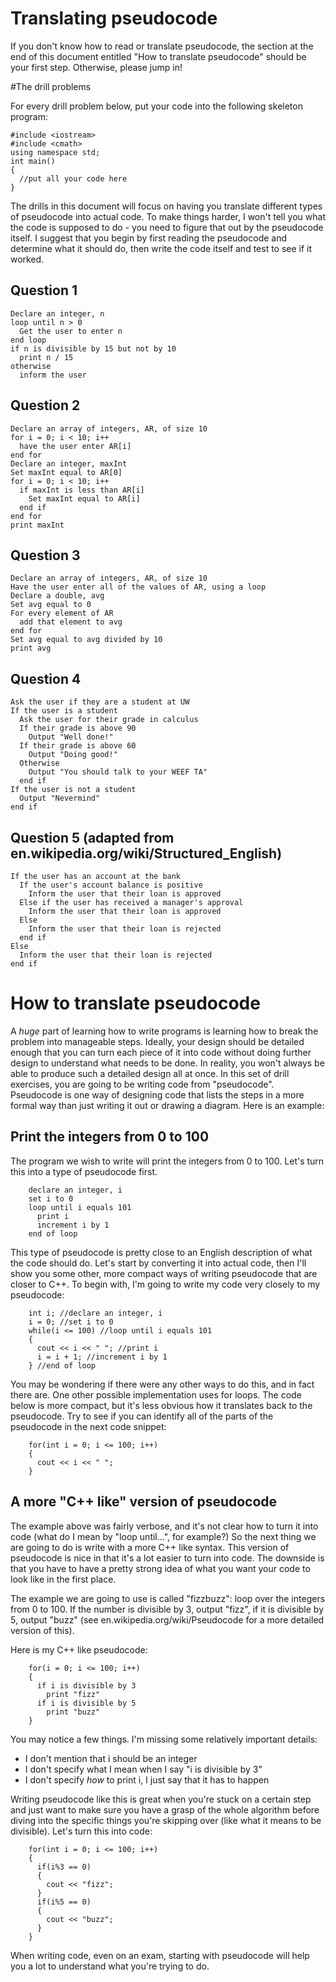 # Translating pseudocode

If you don't know how to read or translate pseudocode, the section at the end of this document entitled "How to translate pseudocode" should be your first step.  Otherwise, please jump in!

#The drill problems

For every drill problem below, put your code into the following skeleton program:

    #include <iostream>
    #include <cmath>
    using namespace std;
    int main()
    {
      //put all your code here
    }

The drills in this document will focus on having you translate different types of pseudocode into actual code.  To make things harder, I won't tell you what the code is supposed to do - you need to figure that out by the pseudocode itself.  I suggest that you begin by first reading the pseudocode and determine what it should do, then write the code itself and test to see if it worked.

## Question 1

    Declare an integer, n
    loop until n > 0
      Get the user to enter n
    end loop
    if n is divisible by 15 but not by 10
      print n / 15
    otherwise
      inform the user

## Question 2

    Declare an array of integers, AR, of size 10
    for i = 0; i < 10; i++
      have the user enter AR[i]
    end for
    Declare an integer, maxInt
    Set maxInt equal to AR[0]
    for i = 0; i < 10; i++
      if maxInt is less than AR[i]
        Set maxInt equal to AR[i]
      end if
    end for
    print maxInt

## Question 3

    Declare an array of integers, AR, of size 10
    Have the user enter all of the values of AR, using a loop
    Declare a double, avg
    Set avg equal to 0
    For every element of AR
      add that element to avg
    end for
    Set avg equal to avg divided by 10
    print avg

## Question 4

    Ask the user if they are a student at UW
    If the user is a student
      Ask the user for their grade in calculus
      If their grade is above 90
        Output "Well done!"
      If their grade is above 60
        Output "Doing good!"
      Otherwise
        Output "You should talk to your WEEF TA"
      end if
    If the user is not a student
      Output "Nevermind"
    end if

## Question 5 (adapted from en.wikipedia.org/wiki/Structured_English)

    If the user has an account at the bank
      If the user's account balance is positive
        Inform the user that their loan is approved
      Else if the user has received a manager's approval
        Inform the user that their loan is approved
      Else
        Inform the user that their loan is rejected
      end if
    Else
      Inform the user that their loan is rejected
    end if


# How to translate pseudocode

A *huge* part of learning how to write programs is learning how to break the problem into manageable steps.  Ideally, your design should be detailed enough that you can turn each piece of it into code without doing further design to understand what needs to be done.  In reality, you won't always be able to produce such a detailed design all at once.  In this set of drill exercises, you are going to be writing code from "pseudocode".  Pseudocode is one way of designing code that lists the steps in a more formal way than just writing it out or drawing a diagram.  Here is an example:

## Print the integers from 0 to 100

The program we wish to write will print the integers from 0 to 100.  Let's turn this into a type of pseudocode first.

        declare an integer, i
        set i to 0
        loop until i equals 101
          print i
          increment i by 1
        end of loop

This type of pseudocode is pretty close to an English description of what the code should do.  Let's start by converting it into actual code, then I'll show you some other, more compact ways of writing pseudocode that are closer to C++.  To begin with, I'm going to write my code very closely to my pseudocode:

        int i; //declare an integer, i
        i = 0; //set i to 0
        while(i <= 100) //loop until i equals 101
        {
          cout << i << " "; //print i
          i = i + 1; //increment i by 1
        } //end of loop

You may be wondering if there were any other ways to do this, and in fact there are.  One other possible implementation uses for loops.  The code below is more compact, but it's less obvious how it translates back to the pseudocode.  Try to see if you can identify all of the parts of the pseudocode in the next code snippet:

        for(int i = 0; i <= 100; i++)
        {
          cout << i << " ";
        }

## A more "C++ like" version of pseudocode

The example above was fairly verbose, and it's not clear how to turn it into code (what do I mean by "loop until...", for example?)  So the next thing we are going to do is write with a more C++ like syntax.  This version of pseudocode is nice in that it's a lot easier to turn into code.  The downside is that you have to have a pretty strong idea of what you want your code to look like in the first place.  

The example we are going to use is called "fizzbuzz": loop over the integers from 0 to 100.  If the number is divisible by 3, output "fizz", if it is divisible by 5, output "buzz" (see en.wikipedia.org/wiki/Pseudocode for a more detailed version of this).  

Here is my C++ like pseudocode:

        for(i = 0; i <= 100; i++)
        {
          if i is divisible by 3
            print "fizz"
          if i is divisible by 5
            print "buzz"
        }

You may notice a few things.  I'm missing some relatively important details:

- I don't mention that i should be an integer
- I don't specify what I mean when I say "i is divisible by 3"
- I don't specify *how* to print i, I just say that it has to happen

Writing pseudocode like this is great when you're stuck on a certain step and just want to make sure you have a grasp of the whole algorithm before diving into the specific things you're skipping over (like what it means to be divisible).  Let's turn this into code:

        for(int i = 0; i <= 100; i++)
        {
          if(i%3 == 0)
          {
            cout << "fizz";
          }
          if(i%5 == 0)
          {
            cout << "buzz";
          }
        }

When writing code, even on an exam, starting with pseudocode will help you a lot to understand what you're trying to do.  
